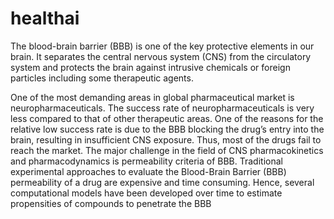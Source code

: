 # healthai
The blood-brain barrier (BBB) is one of the key protective elements in our brain. It separates the central nervous system (CNS) from the circulatory system and protects the brain against intrusive chemicals or foreign particles including some therapeutic agents. 

One of the most demanding areas in global pharmaceutical market is neuropharmaceuticals. The success rate of neuropharmaceuticals is very less compared to that of other therapeutic areas. 
One of the reasons for the relative low success rate is due to the BBB blocking the drug’s entry into the brain, resulting in insufficient CNS exposure. Thus, most of the drugs fail to reach the market. The major challenge in the field of CNS pharmacokinetics and pharmacodynamics is permeability criteria of BBB. Traditional experimental approaches to evaluate the Blood-Brain Barrier (BBB) permeability of a drug are expensive and time consuming. 
Hence, several computational models have been developed over time to estimate propensities of compounds to penetrate the BBB

